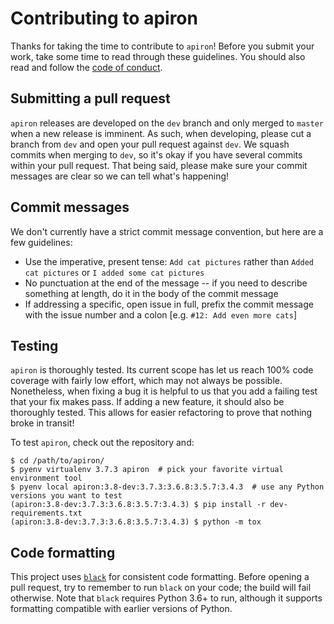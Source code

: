 # Contributing to apiron

Thanks for taking the time to contribute to `apiron`!
Before you submit your work, take some time to read through these guidelines.
You should also read and follow the [code of conduct](../CODE_OF_CONDUCT.md).


## Submitting a pull request

`apiron` releases are developed on the `dev` branch and only merged to `master` when a new release is imminent.
As such, when developing, please cut a branch from `dev` and open your pull request against `dev`.
We squash commits when merging to `dev`, so it's okay if you have several commits within your pull request.
That being said, please make sure your commit messages are clear so we can tell what's happening!


## Commit messages

We don't currently have a strict commit message convention, but here are a few guidelines:

- Use the imperative, present tense: `Add cat pictures` rather than `Added cat pictures` or `I added some cat pictures`
- No punctuation at the end of the message -- if you need to describe something at length, do it in the body of the commit message
- If addressing a specific, open issue in full, prefix the commit message with the issue number and a colon [e.g. `#12: Add even more cats`]


## Testing

`apiron` is thoroughly tested.
Its current scope has let us reach 100% code coverage with fairly low effort, which may not always be possible.
Nonetheless, when fixing a bug it is helpful to us that you add a failing test that your fix makes pass.
If adding a new feature, it should also be thoroughly tested.
This allows for easier refactoring to prove that nothing broke in transit!

To test `apiron`, check out the repository and:

```
$ cd /path/to/apiron/
$ pyenv virtualenv 3.7.3 apiron  # pick your favorite virtual environment tool
$ pyenv local apiron:3.8-dev:3.7.3:3.6.8:3.5.7:3.4.3  # use any Python versions you want to test
(apiron:3.8-dev:3.7.3:3.6.8:3.5.7:3.4.3) $ pip install -r dev-requirements.txt
(apiron:3.8-dev:3.7.3:3.6.8:3.5.7:3.4.3) $ python -m tox
```

## Code formatting

This project uses [`black`](https://github.com/ambv/black) for consistent code formatting.
Before opening a pull request, try to remember to run `black` on your code; the build will fail otherwise.
Note that `black` requires Python 3.6+ to run, although it supports formatting compatible with earlier versions of Python.
